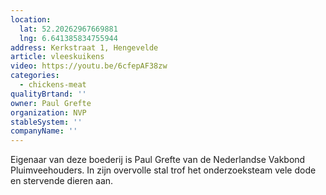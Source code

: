 ```yaml
---
location:
  lat: 52.20262967669881
  lng: 6.641385834755944
address: Kerkstraat 1, Hengevelde
article: vleeskuikens
video: https://youtu.be/6cfepAF38zw
categories:
  - chickens-meat
qualityBrtand: ''
owner: Paul Grefte
organization: NVP
stableSystem: ''
companyName: ''
---
```

Eigenaar van deze boederij is Paul Grefte van de Nederlandse Vakbond Pluimveehouders. In zijn overvolle stal trof het onderzoeksteam vele dode en stervende dieren aan.